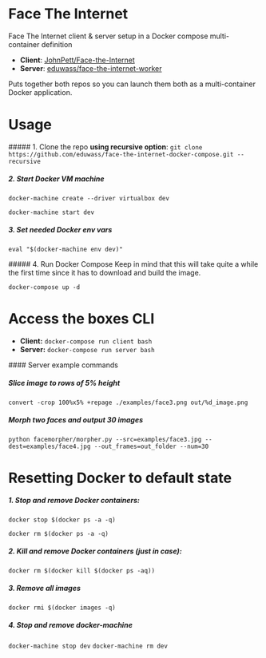 # Face The Internet
Face The Internet client &amp; server setup in a Docker compose multi-container definition

* **Client**: [JohnPett/Face-the-Internet](https://github.com/JohnPett/Face-the-Internet)
* **Server**: [eduwass/face-the-internet-worker](https://github.com/eduwass/face-the-internet-worker)

Puts together both repos so you can launch them both as a multi-container Docker application.

# Usage
##### 1. Clone the repo **using recursive option**:
`git clone https://github.com/eduwass/face-the-internet-docker-compose.git --recursive`

##### 2. Start Docker VM machine
`docker-machine create --driver virtualbox dev`

`docker-machine start dev`

##### 3. Set needed Docker env vars
`eval "$(docker-machine env dev)"`

##### 4. Run Docker Compose
Keep in mind that this will take quite a while the first time since it has to download and build the image.

`docker-compose up -d`

# Access the boxes CLI
* **Client:** `docker-compose run client bash`
* **Server:** `docker-compose run server bash`

#### Server example commands
##### Slice image to rows of 5% height
`convert -crop 100%x5% +repage ./examples/face3.png out/%d_image.png`
##### Morph two faces and output 30 images
`python facemorpher/morpher.py --src=examples/face3.jpg --dest=examples/face4.jpg --out_frames=out_folder --num=30`

# Resetting Docker to default state

##### 1. Stop and remove Docker containers:
`docker stop $(docker ps -a -q)`

`docker rm $(docker ps -a -q)`

##### 2. Kill and remove Docker containers (just in case):
`docker rm $(docker kill $(docker ps -aq))`

##### 3. Remove all images
`docker rmi $(docker images -q)`

##### 4. Stop and remove docker-machine
`docker-machine stop dev`
`docker-machine rm dev`
